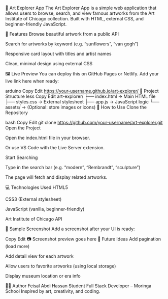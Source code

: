 🎨 Art Explorer App
The Art Explorer App is a simple web application that allows users to browse, search, and view famous artworks from the Art Institute of Chicago collection. Built with HTML, external CSS, and beginner-friendly JavaScript.

🚀 Features
Browse beautiful artwork from a public API

Search for artworks by keyword (e.g. “sunflowers”, “van gogh”)

Responsive card layout with titles and artist names

Clean, minimal design using external CSS

🖼️ Live Preview
You can deploy this on GitHub Pages or Netlify.
Add your live link here when ready:

arduino
Copy
Edit
https://your-username.github.io/art-explorer/
📁 Project Structure
less
Copy
Edit
art-explorer/
├── index.html       → Main HTML file
├── styles.css       → External stylesheet
├── app.js           → JavaScript logic
└── assets/          → (Optional: store images or icons)
🔧 How to Use
Clone the Repository

bash
Copy
Edit
git clone https://github.com/your-username/art-explorer.git
Open the Project

Open the index.html file in your browser.

Or use VS Code with the Live Server extension.

Start Searching

Type in the search bar (e.g. “modern”, “Rembrandt”, “sculpture”)

The page will fetch and display related artworks.

💻 Technologies Used
HTML5

CSS3 (External stylesheet)

JavaScript (vanilla, beginner-friendly)

Art Institute of Chicago API

📸 Sample Screenshot
Add a screenshot after your UI is ready:

Copy
Edit
📷 Screenshot preview goes here
🧠 Future Ideas
Add pagination (load more)

Add detail view for each artwork

Allow users to favorite artworks (using local storage)

Display museum location or era info

👨‍💻 Author
Feisal Abdi Hassan
Student Full Stack Developer – Moringa School
Inspired by art, creativity, and coding.
